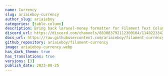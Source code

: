 ```yaml
---
name: Currency
slug: ariaieboy-currency
author_slug: ariaieboy
categories: [table-column]
description: Bring back laravel-money formatter for Filament Text Column.
discord_url: https://discord.com/channels/883083792112300104/1148223343158382612
docs_url: https://raw.githubusercontent.com/ariaieboy/filament-currency/main/README.md
github_repository: ariaieboy/filament-currency
image: ariaieboy-currency.webp
has_dark_theme: true
has_translations: true
versions: [3]
publish_date: 2023-08-25
---
```

